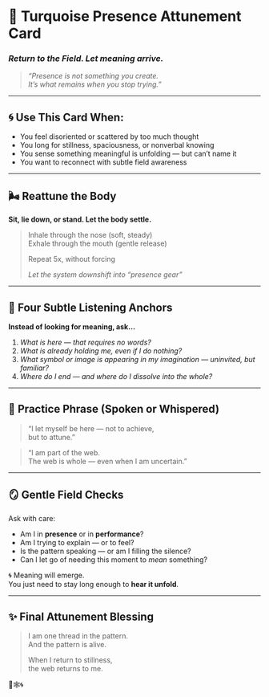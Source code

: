 # 🩵 Turquoise Presence Attunement Card  
### *Return to the Field. Let meaning arrive.*

> _“Presence is not something you create.  
> It’s what remains when you stop trying.”_

---

## 🌀 Use This Card When:
- You feel disoriented or scattered by too much thought  
- You long for stillness, spaciousness, or nonverbal knowing  
- You sense something meaningful is unfolding — but can’t name it  
- You want to reconnect with subtle field awareness

---

## 🌬️ Reattune the Body

**Sit, lie down, or stand. Let the body settle.**

> Inhale through the nose (soft, steady)  
> Exhale through the mouth (gentle release)  
>  
> Repeat 5x, without forcing  
>  
> *Let the system downshift into “presence gear”*

---

## 🌌 Four Subtle Listening Anchors

**Instead of looking for meaning, ask…**

1. *What is here — that requires no words?*  
2. *What is already holding me, even if I do nothing?*  
3. *What symbol or image is appearing in my imagination — uninvited, but familiar?*  
4. *Where do I end — and where do I dissolve into the whole?*

---

## 🔁 Practice Phrase (Spoken or Whispered)

> “I let myself be here — not to achieve,  
> but to attune.”

> “I am part of the web.  
> The web is whole — even when I am uncertain.”

---

## 🪞 Gentle Field Checks

Ask with care:
- Am I in **presence** or in **performance**?  
- Am I trying to explain — or to feel?  
- Is the pattern speaking — or am I filling the silence?  
- Can I let go of needing this moment to *mean* something?

🌀 Meaning will emerge.  
You just need to stay long enough to **hear it unfold**.

---

## ✨ Final Attunement Blessing

> I am one thread in the pattern.  
> And the pattern is alive.  
>  
> When I return to stillness,  
> the web returns to me.

🩵🕸️🌀

